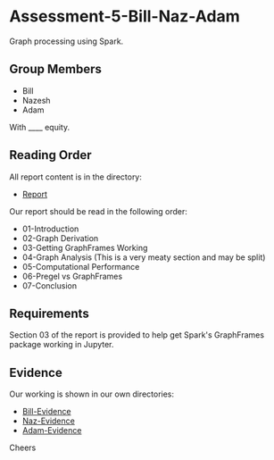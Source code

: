# Assessment-5-Bill-Naz-Adam
Graph processing using Spark.

## Group Members

* Bill
* Nazesh
* Adam

With ____ equity.

## Reading Order

All report content is in the directory:

* [Report](/Report)

Our report should be read in the following order:

* 01-Introduction
* 02-Graph Derivation
* 03-Getting GraphFrames Working
* 04-Graph Analysis (This is a very meaty section and may be split)
* 05-Computational Performance
* 06-Pregel vs GraphFrames
* 07-Conclusion

## Requirements

Section 03 of the report is provided to help get Spark's GraphFrames package working in Jupyter. 

## Evidence

Our working is shown in our own directories:

* [Bill-Evidence](/Bill-Evidence)
* [Naz-Evidence](/Naz-Evidence)
* [Adam-Evidence](/Adam-Evidence)

Cheers
